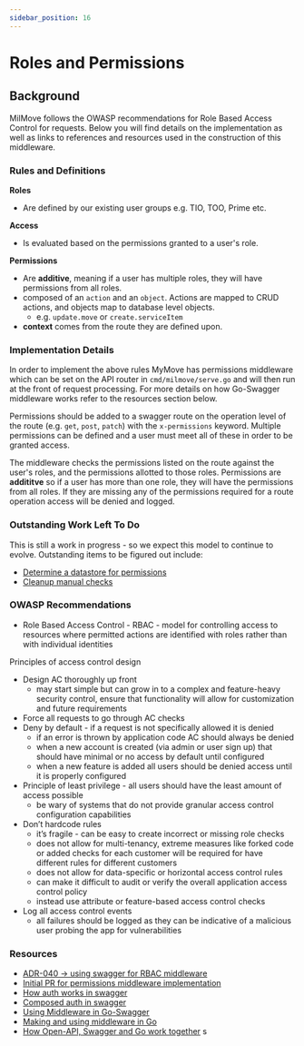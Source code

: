 ```yaml
---
sidebar_position: 16
---
```


# Roles and Permissions


## Background

MilMove follows the OWASP recommendations for Role Based Access Control for requests. Below you will find details on the implementation as well as links to references and resources used in the construction of this middleware. 

### Rules and Definitions

**Roles** 
- Are defined by our existing user groups e.g. TIO, TOO, Prime etc.

**Access** 
- Is evaluated based on the permissions granted to a user's role. 

**Permissions**
- Are **additive**, meaning if a user has multiple roles, they will have permissions from all roles.  
- composed of an `action` and an `object`. Actions are mapped to CRUD actions, and objects map to database level objects.
  - e.g. `update.move` or `create.serviceItem` 
-  **context** comes from the route they are defined upon. 

### Implementation Details

In order to implement the above rules MyMove has permissions middleware which can be set on the API router in `cmd/milmove/serve.go` and will then run at the front of request processing. For more details on how Go-Swagger middleware works refer to the resources section below.

Permissions should be added to a swagger route on the operation level of the route (e.g. `get`, `post`, `patch`) with the `x-permissions` keyword. Multiple permissions can be defined and a user must meet all of these in order to be granted access. 

The middleware checks the permissions listed on the route against the user's roles, and the permissions allotted to those roles. Permissions are **addititve** so if a user has more than one role, they will have the permissions from all roles. If they are missing any of the permissions required for a route operation access will be denied and logged. 

### Outstanding Work Left To Do

This is still a work in progress - so we expect this model to continue to evolve. Outstanding items to be figured out include:
- [Determine a datastore for permissions](https://dp3.atlassian.net/browse/MB-12738)
- [Cleanup manual checks](https://dp3.atlassian.net/browse/MB-12739)

### OWASP Recommendations

* Role Based Access Control - RBAC - model for controlling access to resources where permitted actions are identified with roles rather than with individual identities

Principles of access control design
* Design AC thoroughly up front
    * may start simple but can grow in to a complex and feature-heavy security control, ensure that functionality will allow for customization and future requirements
* Force all requests to go through AC checks
* Deny by default - if a request is not specifically allowed it is denied 
    * if an error is thrown by application code AC should always be denied
    * when a new account is created (via admin or user sign up) that should have minimal or no access by default until configured
    * when a new feature is added all users should be denied access until it is properly configured
* Principle of least privilege - all users should have the least amount of access possible
    * be wary of systems that do not provide granular access control configuration capabilities
* Don’t hardcode rules
    * it’s fragile - can be easy to create incorrect or missing role checks
    * does not allow for multi-tenancy, extreme measures like forked code or added checks for each customer will be required for have different rules for different customers
    * does not allow for data-specific or horizontal access control rules
    * can make it difficult to audit or verify the overall application access control policy
    * instead use attribute or feature-based access control checks 
* Log all access control events
    * all failures should be logged as they can be indicative of a malicious user probing the app for vulnerabilities

### Resources

* [ADR-040 -> using swagger for RBAC middleware](https://github.com/transcom/mymove/blob/c90ae337459b0dafaede81e8b684f59bf5aa1465/docs/adr/0040-role-base-authorization.md)
* [Initial PR for permissions middleware implementation](https://github.com/transcom/mymove/pull/8673)
* [How auth works in swagger](https://swagger.io/docs/specification/2-0/authentication/)
* [Composed auth in swagger](https://goswagger.io/tutorial/composed-auth/)
* [Using Middleware in Go-Swagger](https://goswagger.io/use/middleware.html )
* [Making and using middleware in Go](https://www.alexedwards.net/blog/making-and-using-middleware)
* [How Open-API, Swagger and Go work together](https://eli.thegreenplace.net/2021/rest-servers-in-go-part-4-using-openapi-and-swagger/) s